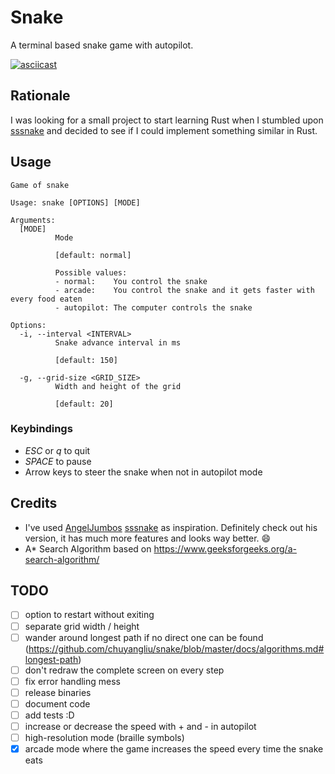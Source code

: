 # Snake

A terminal based snake game with autopilot.

[![asciicast](https://asciinema.org/a/528559.svg)](https://asciinema.org/a/528559?t=2)

## Rationale

I was looking for a small project to start learning Rust when I stumbled upon [sssnake](https://github.com/AngelJumbo/sssnake) and decided to see if I could implement something similar in Rust.

## Usage

```
Game of snake

Usage: snake [OPTIONS] [MODE]

Arguments:
  [MODE]
          Mode

          [default: normal]

          Possible values:
          - normal:    You control the snake
          - arcade:    You control the snake and it gets faster with every food eaten
          - autopilot: The computer controls the snake

Options:
  -i, --interval <INTERVAL>
          Snake advance interval in ms

          [default: 150]

  -g, --grid-size <GRID_SIZE>
          Width and height of the grid

          [default: 20]
```

### Keybindings

* _ESC_ or _q_ to quit
* _SPACE_ to pause
* Arrow keys to steer the snake when not in autopilot mode

## Credits

* I've used [AngelJumbos](https://github.com/AngelJumbo) [sssnake](https://github.com/AngelJumbo/sssnake) as inspiration. Definitely check out his version, it has much more features and looks way better. :smile:
* A\* Search Algorithm based on https://www.geeksforgeeks.org/a-search-algorithm/

## TODO

- [ ] option to restart without exiting
- [ ] separate grid width / height
- [ ] wander around longest path if no direct one can be found (https://github.com/chuyangliu/snake/blob/master/docs/algorithms.md#longest-path)
- [ ] don't redraw the complete screen on every step
- [ ] fix error handling mess
- [ ] release binaries
- [ ] document code
- [ ] add tests :D
- [ ] increase or decrease the speed with + and - in autopilot
- [ ] high-resolution mode (braille symbols)
- [x] arcade mode where the game increases the speed every time the snake eats
